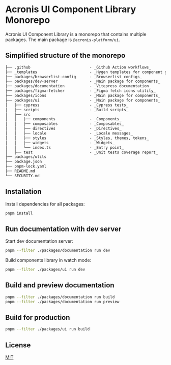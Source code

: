 # Acronis UI Component Library Monorepo

Acronis UI Component Library is a monorepo that contains multiple packages. 
The main package is `@acronis-platform/ui`.

## Simplified structure of the monorepo

```md
├── .github                          - _Github Action workflows_
├── _templates                       - _Hygen templates for component generator_
├── packages/browserlist-config      - _Browserlist configs_
├── packages/dev-server              - _Main package for components_
├── packages/documentation           - _Vitepress documentation_
├── packages/figma-fetcher           - _Figma fetch icons utility_
├── packages/icons                   - _Main package for components_
├── packages/ui                      - _Main package for components_
│   ├── cypress                      - _Cypress tests_
│   ├── scripts                      - _Build scripts_
│   ├── src
│   │   ├── components               - _Components_
│   │   ├── composables              - _Composables_
│   │   ├── directives               - _Directives_
│   │   ├── locale                   - _Locale messages_
│   │   ├── styles                   - _Styles, themes, tokens_
│   │   ├── widgets                  - _Widgets_
│   │   └── index.ts                 - _Entry point_
│   ├── test                         - _Unit tests coverage report_
├── packages/utils
├── package.json
├── pnpm-lock.yaml
├── README.md   
└── SECURITY.md   
```

## Installation

Install dependencies for all packages:

``` bash
pnpm install
```

## Run documentation with dev server

Start dev documentation server:

```bash
pnpm --filter ./packages/documentation run dev
```

Build components library in watch mode:

```bash
pnpm --filter ./packages/ui run dev
```

## Build and preview documentation

```bash
pnpm --filter ./packages/documentation run build
pnpm --filter ./packages/documentation run preview
```

## Build for production

```bash
pnpm --filter ./packages/ui run build
```

## License

[MIT](https://github.com/acronis/ui-component-library/blob/main/LICENSE)
